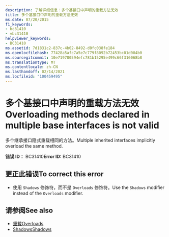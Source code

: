 ```yaml
---
description: 了解详细信息：多个基接口中声明的重载方法无效
title: 多个基接口中声明的重载方法无效
ms.date: 07/20/2015
f1_keywords:
- bc31410
- vbc31410
helpviewer_keywords:
- BC31410
ms.assetid: 7d1831c2-837c-4b02-8492-d0fc038fe184
ms.openlocfilehash: 77428a5afc7a5e7c779f8092b72453bc01d004b0
ms.sourcegitcommit: 10e719780594efc781b15295e499c66f316068b8
ms.translationtype: MT
ms.contentlocale: zh-CN
ms.lasthandoff: 02/14/2021
ms.locfileid: "100459495"
---
```

# <a name="overloading-methods-declared-in-multiple-base-interfaces-is-not-valid"></a><span data-ttu-id="33f97-103">多个基接口中声明的重载方法无效</span><span class="sxs-lookup"><span data-stu-id="33f97-103">Overloading methods declared in multiple base interfaces is not valid</span></span>

<span data-ttu-id="33f97-104">多个继承接口隐式重载相同的方法。</span><span class="sxs-lookup"><span data-stu-id="33f97-104">Multiple inherited interfaces implicitly overload the same method.</span></span>  
  
 <span data-ttu-id="33f97-105">**错误 ID：** BC31410</span><span class="sxs-lookup"><span data-stu-id="33f97-105">**Error ID:** BC31410</span></span>  
  
## <a name="to-correct-this-error"></a><span data-ttu-id="33f97-106">更正此错误</span><span class="sxs-lookup"><span data-stu-id="33f97-106">To correct this error</span></span>  
  
- <span data-ttu-id="33f97-107">使用 `Shadows` 修饰符，而不是 `Overloads` 修饰符。</span><span class="sxs-lookup"><span data-stu-id="33f97-107">Use the `Shadows` modifier instead of the `Overloads` modifier.</span></span>  
  
## <a name="see-also"></a><span data-ttu-id="33f97-108">请参阅</span><span class="sxs-lookup"><span data-stu-id="33f97-108">See also</span></span>

- [<span data-ttu-id="33f97-109">重载</span><span class="sxs-lookup"><span data-stu-id="33f97-109">Overloads</span></span>](../language-reference/modifiers/overloads.md)
- [<span data-ttu-id="33f97-110">Shadows</span><span class="sxs-lookup"><span data-stu-id="33f97-110">Shadows</span></span>](../language-reference/modifiers/shadows.md)
